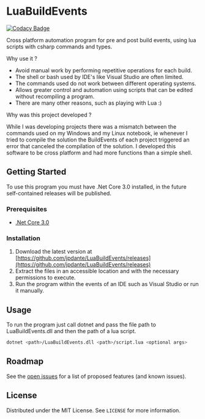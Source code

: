 # LuaBuildEvents
[![Codacy Badge](https://api.codacy.com/project/badge/Grade/5f404d387599464d8de5b2ff937bf237)](https://www.codacy.com/manual/jpdante/LuaBuildEvents?utm_source=github.com&amp;utm_medium=referral&amp;utm_content=jpdante/LuaBuildEvents&amp;utm_campaign=Badge_Grade)

Cross platform automation program for pre and post build events, using lua scripts with csharp commands and types.

Why use it ?
*   Avoid manual work by performing repetitive operations for each build.
*   The shell or bash used by IDE's like Visual Studio are often limited.
*   The commands used do not work between different operating systems.
*   Allows greater control and automation using scripts that can be edited without recompiling a program.
*   There are many other reasons, such as playing with Lua :)

Why was this project developed ?

While I was developing projects there was a mismatch between the commands used on my Windows and my Linux notebook,
ie whenever I tried to compile the solution the BuildEvents of each project triggered an error that canceled the compilation of the solution. I developed this software to be cross platform and had more functions than a simple shell.

## Getting Started
To use this program you must have .Net Core 3.0 installed, in the future self-contained releases will be published.

### Prerequisites
*   [.Net Core 3.0](https://dotnet.microsoft.com/download)

### Installation
1.  Download the latest version at [https://github.com/jpdante/LuaBuildEvents/releases](https://github.com/jpdante/LuaBuildEvents/releases)
2.  Extract the files in an accessible location and with the necessary permissions to execute.
3.  Run the program within the events of an IDE such as Visual Studio or run it manually.

## Usage
To run the program just call dotnet and pass the file path to LuaBuildEvents.dll and then the path of a lua script.
```sh
dotnet <path>/LuaBuildEvents.dll <path>/script.lua <optional args>
```

## Roadmap
See the [open issues](https://github.com/othneildrew/Best-README-Template/issues) for a list of proposed features (and known issues).

## License
Distributed under the MIT License. See `LICENSE` for more information.
